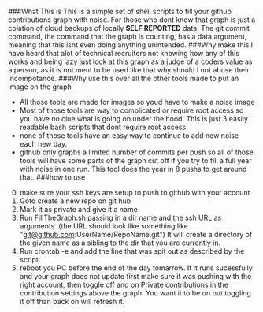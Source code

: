 ###What This is
This is a simple set of shell scripts to fill your github contributions graph with noise.  For those who dont know that graph is just a colation of cloud backups of locally **SELF REPORTED** data.  The git commit command, the command that the graph is counting, has a data argument, meaning that this isnt even doing anything unintended.
###Why make this
I have heard that alot of technical recruiters not knowing how any of this works and being lazy just look at this graph as a judge of a coders value as a person, as it is not ment to be used like that why should I not abuse their incompotance.
###Why use this over all the other tools made to put an image on the graph
- All those tools are made for images so youd have to make a noise image
- Most of those tools are way to complicated or require root access so you have no clue what is going on under the hood.  This is just 3 easily readable bash scripts that dont require root access
- none of those tools have an easy way to continue to add new noise each new day.
- github only graphs a limited number of commits per push so all of those tools will have some parts of the graph cut off if you try to fill a full year with noise in one run.  This tool does the year in 8 pushs to get around that.
###how to use
0. make sure your ssh keys are setup to push to github with your account
1. Goto create a new repo on git hub
2. Mark it as private and give it a name
3. Run FillTheGraph.sh passing in a dir name and the ssh URL as arguments. (the URL should look like something like "git@github.com:UserName/RepoName.git") It will create a directory of the given name as a sibling to the dir that you are currently in.
4. Run crontab -e and add the line that was spit out as described by the script.
5. reboot you PC before the end of the day tomarrow.
If it runs sucessfully and your graph does not update first make sure it was pushing with the right account, then toggle off and on Private contributions in the contribution settings above the graph.  You want it to be on but toggling it off than back on will refresh it.
